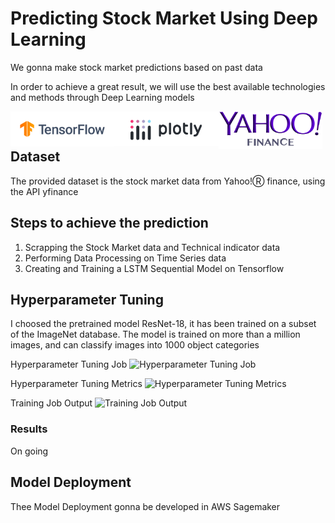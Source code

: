 # Predicting Stock Market Using Deep Learning

We gonna make stock market predictions based on past data

In order to achieve a great result, we will use the best available technologies and methods through Deep Learning models


<img src="https://github.com/HudsonBarroso/stock-market-prediction/raw/main/images/tensorflow_logo.png" width="33%" align="left">
<img src="https://github.com/HudsonBarroso/stock-market-prediction/raw/main/images/plotly_logo.png" width="33%" align="left">
<img src="https://github.com/HudsonBarroso/stock-market-prediction/raw/main/images/yahoo_finance_Logo.png" width="33%" align="left">




## Dataset
The provided dataset is the stock market data from Yahoo!Ⓡ finance, using the API yfinance

## Steps to achieve the prediction

1. Scrapping the Stock Market data and Technical indicator data
2. Performing Data Processing on Time Series data
3. Creating and Training a LSTM Sequential Model on Tensorflow

## Hyperparameter Tuning
I choosed the pretrained model ResNet-18, it has been trained on a subset of the ImageNet database. The model is trained on more than a million images, and can classify images into 1000 object categories

Hyperparameter Tuning Job
![Hyperparameter Tuning Job](hp_tunning.PNG?raw=true? "Hyperparameter Tuning Job")

Hyperparameter Tuning Metrics
![Hyperparameter Tuning Metrics](hp_tunning_log_metrics.png?raw=true "Hyperparameter Tuning Metrics")

Training Job Output
![Training Job Output](training_result_v2.png?raw=true "Training Job Output")

### Results
On going


## Model Deployment
Thee Model Deployment gonna be developed in AWS Sagemaker
